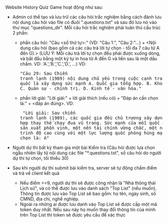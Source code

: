 Website History Quiz Game hoạt động như sau:

- Admin có thể tạo và lưu trữ các câu hỏi trắc nghiệm bằng cách đánh lưu nội dung câu hỏi vào file có đuôi ".questions.txt"
  và sau đó lưu nó vào thư mục "questions_dir". Mỗi câu hỏi trắc nghiệm phải tuân thủ cấu trúc 2 phần:

  - phần câu hỏi: "Câu <số thứ tự>:" (VD: "Câu 1:", "Câu 2:"...) + <Nội dung câu hỏi (bao gồm cả các câu trả lời tự chọn - tối đa 7 câu từ A đến G).>
    (LƯU Ý: Mỗi câu trả lời tự chọn đều phải được xuống dòng, và bắt đầu bằng một ký tự in hoa từ A đến G và liền sau là một dấu chấm. VD: 'A.','B.','C.','D.', ...)
    VD: <pre>"Câu 29: Sau Chiến tranh lạnh (1989) nội dung chủ yếu trong cuộc cạnh tranh
    giữa các cường quốc là xây dựng sức mạnh
    A. Quốc gia tổng hợp.
    B. Khoa học - công nghệ.
    C. Quân sự - chính trị.
    D. Kinh tế - văn hóa."</pre>

  - phần lời giải: "Lời giải:" + lời giải thích (nếu có) + "Đáp án cần chọn là:" + <đáp án đúng>.
    VD: <pre>
    "Lời giải:
    Sau chiến tranh lạnh (1989), các quốc gia đều chủ trương xây dựng sức mạnh tổng
    hợp thay thế chạy đua vũ trang. Sức mạnh của mỗi quốc gia dựa trên nền sản xuất
    phồn vinh, một nền tài chính vững chắc, một nền công nghệ có trình độ cao cùng
    với một lực lượng quốc phòng hùng mạnh.
    Đáp án cần chọn là: A"</pre>

- Người dự thi bất kỳ tham gia một bài Kiểm tra (Câu hỏi được lựa chọn ngẫu nhiên lấy từ nội dung các file "\*.questions.txt", số câu hỏi do người dự thi tự chọn, tối thiểu 30)
- Sau khi người dự thi submit bài kiểm tra, server sẽ tự động chấm điểm và trả về client kết quả
  - Nếu điểm >=9, người dự thi sẽ được công nhận là "Nhà thông thái Lịch sử", và có thể được lưu vào danh sách "Top List" (nếu muốn). Thông tin được lưu vào Top List sẽ bao gồm: họ tên, ngày sinh, số CMND, địa chỉ, nghề nghiệp.
  - Ngoài ra những ai được lưu danh vào Top List sẽ được cấp một mã token duy nhất. Nếu sau này họ muốn thay đổi thông tin của mình trên Top List thì token sẽ được yêu cầu để xác thực
